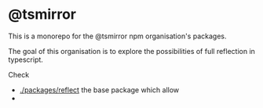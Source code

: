 # @tsmirror

This is a monorepo for the @tsmirror npm organisation's packages.

The goal of this organisation is to explore the possibilities of full reflection
in typescript.

Check
- [./packages/reflect](@tsmirror/reflect) the base package which allow
- 
